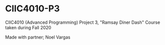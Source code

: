 # CIIC4010-P3
CIIC4010 (Advanced Programming) Project 3, "Ramsay Diner Dash"
Course taken during Fall 2020

Made with partner; Noel Vargas
